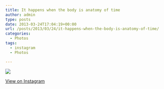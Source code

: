 ```yaml
---
title: It happens when the body is anatomy of time
author: admin
type: posts
date: 2013-03-24T17:04:19+00:00
url: /posts/2013/03/24/it-happens-when-the-body-is-anatomy-of-time/
categories:
  - Photos
tags:
  - instagram
  - Photos

---
```

![][1]

<p class="view-instagram">
  <a href="http://instagram.com/p/XP3h2UKlnJ/">View on Instagram</a>
</p>

 [1]: https://lobban.org/wordpress//HLIC/9a4d9ce3bfe434fac7bc67574767fcf7.jpg